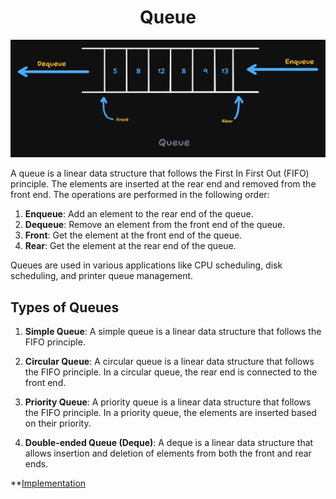 <h1 align="center"> Queue </h1>

![Queue](Queue.png)

A queue is a linear data structure that follows the First In First Out (FIFO) principle. The elements are inserted at the rear end and removed from the front end. The operations are performed in the following order:

1. **Enqueue**: Add an element to the rear end of the queue.
2. **Dequeue**: Remove an element from the front end of the queue.
3. **Front**: Get the element at the front end of the queue.
4. **Rear**: Get the element at the rear end of the queue.

Queues are used in various applications like CPU scheduling, disk scheduling, and printer queue management.

## Types of Queues

1. **Simple Queue**: A simple queue is a linear data structure that follows the FIFO principle.

2. **Circular Queue**: A circular queue is a linear data structure that follows the FIFO principle. In a circular queue, the rear end is connected to the front end.

3. **Priority Queue**: A priority queue is a linear data structure that follows the FIFO principle. In a priority queue, the elements are inserted based on their priority.

4. **Double-ended Queue (Deque)**: A deque is a linear data structure that allows insertion and deletion of elements from both the front and rear ends.

**[Implementation](./Implementation.ipynb)
